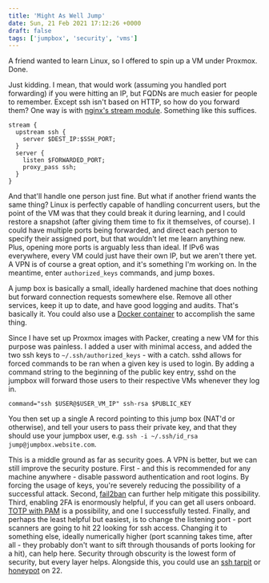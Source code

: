 ```yaml
---
title: 'Might As Well Jump'
date: Sun, 21 Feb 2021 17:12:26 +0000
draft: false
tags: ['jumpbox', 'security', 'vms']
---
```


A friend wanted to learn Linux, so I offered to spin up a VM under Proxmox. Done.

Just kidding. I mean, that would work (assuming you handled port forwarding) if you were hitting an IP, but FQDNs are much easier for people to remember. Except ssh isn't based on HTTP, so how do you forward them? One way is with [nginx's stream module](http://nginx.org/en/docs/stream/ngx_stream_core_module.html). Something like this suffices.

```
stream {
  upstream ssh {
    server $DEST_IP:$SSH_PORT;
  }
  server {
    listen $FORWARDED_PORT;
    proxy_pass ssh;
  }
}
```

And that'll handle one person just fine. But what if another friend wants the same thing? Linux is perfectly capable of handling concurrent users, but the point of the VM was that they could break it during learning, and I could restore a snapshot (after giving them time to fix it themselves, of course). I could have multiple ports being forwarded, and direct each person to specify their assigned port, but that wouldn't let me learn anything new. Plus, opening more ports is arguably less than ideal. If IPv6 was everywhere, every VM could just have their own IP, but we aren't there yet. A VPN is of course a great option, and it's something I'm working on. In the meantime, enter `authorized_keys` commands, and jump boxes.

A jump box is basically a small, ideally hardened machine that does nothing but forward connection requests somewhere else. Remove all other services, keep it up to date, and have good logging and audits. That's basically it. You could also use a [Docker container](https://github.com/monsoft/ssh-docker-jumpbox) to accomplish the same thing.

Since I have set up Proxmox images with Packer, creating a new VM for this purpose was painless. I added a user with minimal access, and added the two ssh keys to `~/.ssh/authorized_keys` - with a catch. sshd allows for forced commands to be ran when a given key is used to login. By adding a command string to the beginning of the public key entry, sshd on the jumpbox will forward those users to their respective VMs whenever they log in.

```
command="ssh $USER@$USER_VM_IP" ssh-rsa $PUBLIC_KEY
```

You then set up a single A record pointing to this jump box (NAT'd or otherwise), and tell your users to pass their private key, and that they should use your jumpbox user, e.g. `ssh -i ~/.ssh/id_rsa jump@jumpbox.website.com`.

This is a middle ground as far as security goes. A VPN is better, but we can still improve the security posture. First - and this is recommended for any machine anywhere - disable password authentication and root logins. By forcing the usage of keys, you're severely reducing the possibility of a successful attack. Second, [fail2ban](https://github.com/fail2ban/fail2ban) can further help mitigate this possibility. Third, enabling 2FA is enormously helpful, if you can get all users onboard. [TOTP with PAM](https://github.com/google/google-authenticator-libpam) is a possibility, and one I successfully tested. Finally, and perhaps the least helpful but easiest, is to change the listening port - port scanners are going to hit 22 looking for ssh access. Changing it to something else, ideally numerically higher (port scanning takes time, after all - they probably don't want to sift through thousands of ports looking for a hit), can help here. Security through obscurity is the lowest form of security, but every layer helps. Alongside this, you could use an [ssh tarpit](https://github.com/skeeto/endlessh) or [honeypot](https://github.com/droberson/ssh-honeypot) on 22.
